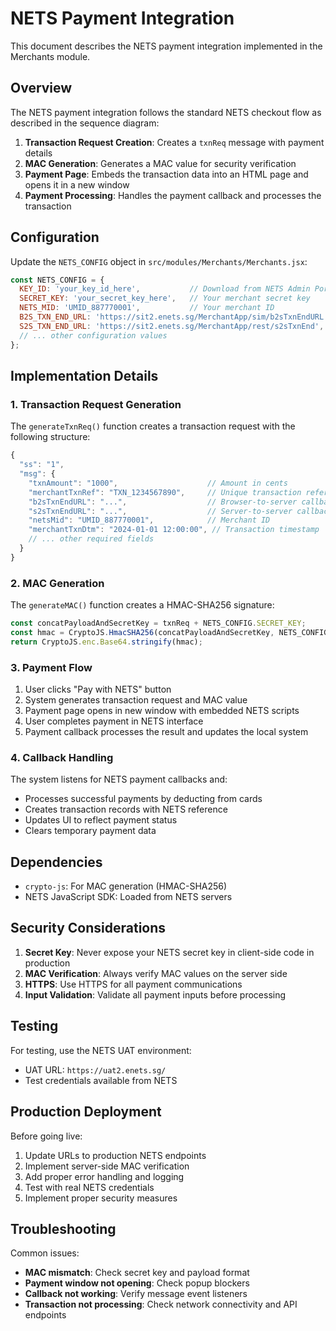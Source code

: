 # NETS Payment Integration

This document describes the NETS payment integration implemented in the Merchants module.

## Overview

The NETS payment integration follows the standard NETS checkout flow as described in the sequence diagram:

1. **Transaction Request Creation**: Creates a `txnReq` message with payment details
2. **MAC Generation**: Generates a MAC value for security verification
3. **Payment Page**: Embeds the transaction data into an HTML page and opens it in a new window
4. **Payment Processing**: Handles the payment callback and processes the transaction

## Configuration

Update the `NETS_CONFIG` object in `src/modules/Merchants/Merchants.jsx`:

```javascript
const NETS_CONFIG = {
  KEY_ID: 'your_key_id_here',           // Download from NETS Admin Portal
  SECRET_KEY: 'your_secret_key_here',   // Your merchant secret key
  NETS_MID: 'UMID_887770001',           // Your merchant ID
  B2S_TXN_END_URL: 'https://sit2.enets.sg/MerchantApp/sim/b2sTxnEndURL.jsp',
  S2S_TXN_END_URL: 'https://sit2.enets.sg/MerchantApp/rest/s2sTxnEnd',
  // ... other configuration values
};
```

## Implementation Details

### 1. Transaction Request Generation

The `generateTxnReq()` function creates a transaction request with the following structure:

```javascript
{
  "ss": "1",
  "msg": {
    "txnAmount": "1000",                    // Amount in cents
    "merchantTxnRef": "TXN_1234567890",     // Unique transaction reference
    "b2sTxnEndURL": "...",                  // Browser-to-server callback URL
    "s2sTxnEndURL": "...",                  // Server-to-server callback URL
    "netsMid": "UMID_887770001",            // Merchant ID
    "merchantTxnDtm": "2024-01-01 12:00:00", // Transaction timestamp
    // ... other required fields
  }
}
```

### 2. MAC Generation

The `generateMAC()` function creates a HMAC-SHA256 signature:

```javascript
const concatPayloadAndSecretKey = txnReq + NETS_CONFIG.SECRET_KEY;
const hmac = CryptoJS.HmacSHA256(concatPayloadAndSecretKey, NETS_CONFIG.SECRET_KEY);
return CryptoJS.enc.Base64.stringify(hmac);
```

### 3. Payment Flow

1. User clicks "Pay with NETS" button
2. System generates transaction request and MAC value
3. Payment page opens in new window with embedded NETS scripts
4. User completes payment in NETS interface
5. Payment callback processes the result and updates the local system

### 4. Callback Handling

The system listens for NETS payment callbacks and:
- Processes successful payments by deducting from cards
- Creates transaction records with NETS reference
- Updates UI to reflect payment status
- Clears temporary payment data

## Dependencies

- `crypto-js`: For MAC generation (HMAC-SHA256)
- NETS JavaScript SDK: Loaded from NETS servers

## Security Considerations

1. **Secret Key**: Never expose your NETS secret key in client-side code in production
2. **MAC Verification**: Always verify MAC values on the server side
3. **HTTPS**: Use HTTPS for all payment communications
4. **Input Validation**: Validate all payment inputs before processing

## Testing

For testing, use the NETS UAT environment:
- UAT URL: `https://uat2.enets.sg/`
- Test credentials available from NETS

## Production Deployment

Before going live:
1. Update URLs to production NETS endpoints
2. Implement server-side MAC verification
3. Add proper error handling and logging
4. Test with real NETS credentials
5. Implement proper security measures

## Troubleshooting

Common issues:
- **MAC mismatch**: Check secret key and payload format
- **Payment window not opening**: Check popup blockers
- **Callback not working**: Verify message event listeners
- **Transaction not processing**: Check network connectivity and API endpoints










